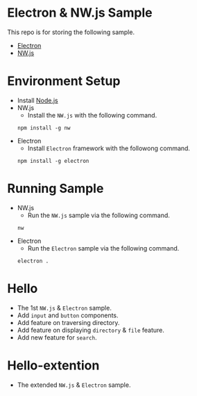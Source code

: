 # Electron & NW.js Sample
This repo is for storing the following sample.
* [Electron](http://electronjs.org/) 
* [NW.js](https://nwjs.io/)

# Environment Setup
* Install [Node.js](https://nodejs.org/en/)
* NW.js
    * Install the `NW.js` with the following command.
    ```
    npm install -g nw
    ```
* Electron
    * Install `Electron` framework with the followong command.
    ```
    npm install -g electron
    ```

# Running Sample
* NW.js
    * Run the `NW.js` sample via the following command.
    ```
    nw
    ```
* Electron
    * Run the `Electron` sample via the following command.
    ```
    electron .
    ```

# Hello
* The 1st `NW.js` & `Electron` sample.
* Add `input` and `button` components.
* Add feature on traversing directory.
* Add feature on displaying `directory` & `file` feature.
* Add new feature for `search`.

# Hello-extention
* The extended `NW.js` & `Electron` sample.
